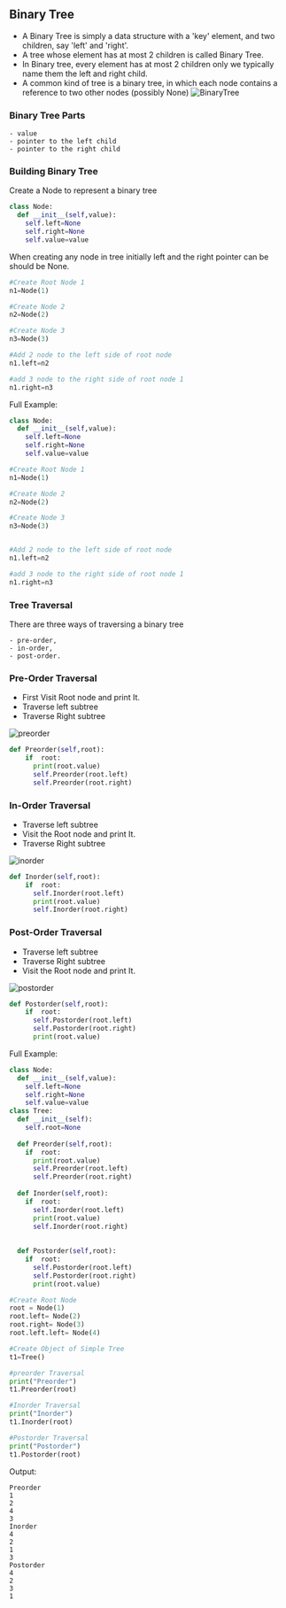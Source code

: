## Binary Tree
- A Binary Tree is simply a data structure with a 'key' element, and two children, say 'left' and 'right'.
- A tree whose element has at most 2 children is called Binary Tree.
- In Binary tree, every element has at most 2 children only we typically name them the left and right child.
- A common kind of tree is a binary tree, in which each node contains a reference to two other nodes (possibly None)
![BinaryTree](https://github.com/chavarera/PythonScript/blob/master/DataStructureAndAlgorithm/tree/binarytree.png)
### Binary Tree Parts
```
- value
- pointer to the left child
- pointer to the right child
```

### Building Binary Tree
Create a Node to represent a binary tree
```python
class Node:
  def __init__(self,value):
    self.left=None
    self.right=None
    self.value=value
```

When creating any node in tree initially left and the right pointer can be should be None.
```python
#Create Root Node 1
n1=Node(1)

#Create Node 2
n2=Node(2)

#Create Node 3
n3=Node(3)

#Add 2 node to the left side of root node
n1.left=n2

#add 3 node to the right side of root node 1
n1.right=n3
```

Full Example:
```python
class Node:
  def __init__(self,value):
    self.left=None
    self.right=None
    self.value=value

#Create Root Node 1
n1=Node(1)

#Create Node 2
n2=Node(2)

#Create Node 3
n3=Node(3)


#Add 2 node to the left side of root node
n1.left=n2

#add 3 node to the right side of root node 1
n1.right=n3
```


### Tree Traversal
There are three ways of traversing a binary tree 
```
- pre-order, 
- in-order,
- post-order.
```

### Pre-Order Traversal
- First Visit Root node and print It.
- Traverse left subtree
- Traverse Right subtree

![preorder](https://github.com/chavarera/PythonScript/blob/master/DataStructureAndAlgorithm/tree/preorder.png)

```python
def Preorder(self,root):
    if  root:
      print(root.value)
      self.Preorder(root.left)
      self.Preorder(root.right)
```

### In-Order Traversal

- Traverse left subtree
- Visit the Root node and print It.
- Traverse Right subtree

![inorder](https://github.com/chavarera/PythonScript/blob/master/DataStructureAndAlgorithm/tree/inorder.png)

```python
def Inorder(self,root):
    if  root:
      self.Inorder(root.left)
      print(root.value)
      self.Inorder(root.right)
```

### Post-Order Traversal

- Traverse left subtree
- Traverse Right subtree
- Visit the Root node and print It.

![postorder](https://github.com/chavarera/PythonScript/blob/master/DataStructureAndAlgorithm/tree/postorder.png)

```python
def Postorder(self,root):
    if  root:
      self.Postorder(root.left)
      self.Postorder(root.right)
      print(root.value)
```

Full Example:
```python
class Node:
  def __init__(self,value):
    self.left=None
    self.right=None
    self.value=value
class Tree:
  def __init__(self):
    self.root=None
    
  def Preorder(self,root):
    if  root:
      print(root.value)
      self.Preorder(root.left)
      self.Preorder(root.right)
      
  def Inorder(self,root):
    if  root:
      self.Inorder(root.left)
      print(root.value)
      self.Inorder(root.right)
        
    
  def Postorder(self,root):
    if  root:
      self.Postorder(root.left)
      self.Postorder(root.right)
      print(root.value)

#Create Root Node    
root = Node(1) 
root.left= Node(2) 
root.right= Node(3) 
root.left.left= Node(4) 

#Create Object of Simple Tree
t1=Tree()

#preorder Traversal
print("Preorder")
t1.Preorder(root)

#Inorder Traversal
print("Inorder")
t1.Inorder(root)

#Postorder Traversal
print("Postorder")
t1.Postorder(root)
```

Output:
```
Preorder
1
2
4
3
Inorder
4
2
1
3
Postorder
4
2
3
1
```
